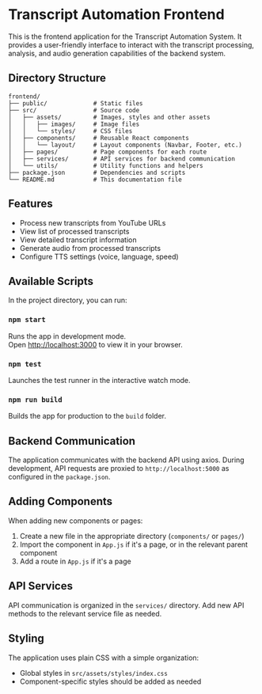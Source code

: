 # Transcript Automation Frontend

This is the frontend application for the Transcript Automation System. It provides a user-friendly interface to interact with the transcript processing, analysis, and audio generation capabilities of the backend system.

## Directory Structure

```
frontend/
├── public/             # Static files
├── src/                # Source code
│   ├── assets/         # Images, styles and other assets
│   │   ├── images/     # Image files
│   │   └── styles/     # CSS files
│   ├── components/     # Reusable React components
│   │   └── layout/     # Layout components (Navbar, Footer, etc.)
│   ├── pages/          # Page components for each route
│   ├── services/       # API services for backend communication
│   └── utils/          # Utility functions and helpers
├── package.json        # Dependencies and scripts
└── README.md           # This documentation file
```

## Features

- Process new transcripts from YouTube URLs
- View list of processed transcripts
- View detailed transcript information
- Generate audio from processed transcripts
- Configure TTS settings (voice, language, speed)

## Available Scripts

In the project directory, you can run:

### `npm start`

Runs the app in development mode.\
Open [http://localhost:3000](http://localhost:3000) to view it in your browser.

### `npm test`

Launches the test runner in the interactive watch mode.

### `npm run build`

Builds the app for production to the `build` folder.

## Backend Communication

The application communicates with the backend API using axios. During development, API requests are proxied to `http://localhost:5000` as configured in the `package.json`.

## Adding Components

When adding new components or pages:

1. Create a new file in the appropriate directory (`components/` or `pages/`)
2. Import the component in `App.js` if it's a page, or in the relevant parent component
3. Add a route in `App.js` if it's a page

## API Services

API communication is organized in the `services/` directory. Add new API methods to the relevant service file as needed.

## Styling

The application uses plain CSS with a simple organization:
- Global styles in `src/assets/styles/index.css`
- Component-specific styles should be added as needed 